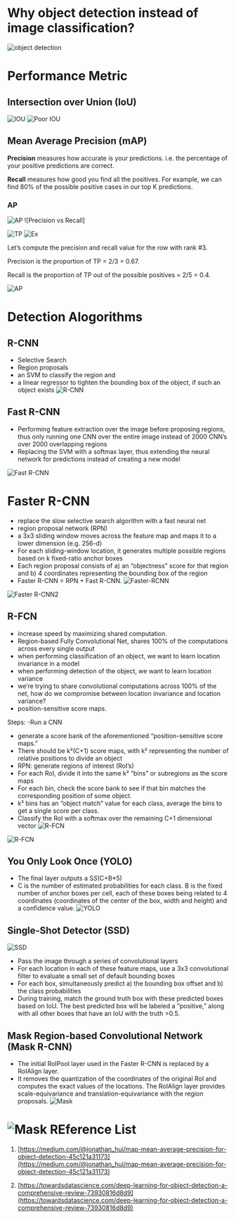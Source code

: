 Why object detection instead of image classification?
===
![object detection](https://cdn-images-1.medium.com/max/800/1*Hz6t-tokG1niaUfmcysusw.jpeg)

Performance Metric
===
## Intersection over Union (IoU)
![IOU](https://www.pyimagesearch.com/wp-content/uploads/2016/09/iou_equation.png)
![Poor IOU](https://www.pyimagesearch.com/wp-content/uploads/2016/09/iou_examples.png)

## Mean Average Precision (mAP)

**Precision** measures how accurate is your predictions. i.e. the percentage of your positive predictions are correct.

**Recall** measures how good you find all the positives. For example, we can find 80% of the possible positive cases in our top K predictions.

### AP
![AP](https://cdn-images-1.medium.com/max/800/1*9ordwhXD68cKCGzuJaH2Rg.png)
![Precision vs Recall]

![TP](https://cdn-images-1.medium.com/max/800/1*KDBbl6fT1pBLjUzlKCCBQA.png)
![Ex](https://cdn-images-1.medium.com/max/800/1*0-EiedG6QZ07ysMPpLmHtQ.png)

Let’s compute the precision and recall value for the row with rank #3.

Precision is the proportion of TP = 2/3 = 0.67.

Recall is the proportion of TP out of the possible positives = 2/5 = 0.4.

![AP](https://cdn-images-1.medium.com/max/800/1*5C4GaqxfPrq-9lFINMix8Q.png)


Detection Alogorithms
===
## R-CNN
- Selective Search
- Region proposals
- an SVM to classify the region and 
- a linear regressor to tighten the bounding box of the object, if such an object exists
![R-CNN](https://cdn-images-1.medium.com/max/800/1*D2sFqL329qKKx4Tvl31IhQ.png)

## Fast R-CNN
- Performing feature extraction over the image before proposing regions, thus only running one CNN over the entire image instead of 2000 CNN’s over 2000 overlapping regions
- Replacing the SVM with a softmax layer, thus extending the neural network for predictions instead of creating a new model

![Fast R-CNN](https://cdn-images-1.medium.com/max/800/1*iWyUwIPO-5kA2ECAfaaPSg.png)

# Faster R-CNN
- replace the slow selective search algorithm with a fast neural net
- region proposal network (RPN)
- a 3x3 sliding window moves across the feature map and maps it to a lower dimension (e.g. 256-d)
- For each sliding-window location, it generates multiple possible regions based on k fixed-ratio anchor boxes
- Each region proposal consists of a) an “objectness” score for that region and b) 4 coordinates representing the bounding box of the region
- Faster R-CNN = RPN + Fast R-CNN.
![Faster-RCNN](https://cdn-images-1.medium.com/max/800/1*7heX-no7cdqllky-GwGBfQ.png)


![Faster R-CNN2](https://cdn-images-1.medium.com/max/800/1*LHk_CCzzfP9mzw280kG70w.png)


## R-FCN
- increase speed by maximizing shared computation.
- Region-based Fully Convolutional Net, shares 100% of the computations across every single output
- when performing classification of an object, we want to learn location invariance in a model
- when performing detection of the object, we want to learn location variance
- we’re trying to share convolutional computations across 100% of the net, how do we compromise between location invariance and location variance?
- position-sensitive score maps.

Steps:
-Run a CNN 
- generate a score bank of the aforementioned “position-sensitive score maps.”
- There should be k²(C+1) score maps, with k² representing the number of relative positions to divide an object 
- RPN: generate regions of interest (RoI’s)
- For each RoI, divide it into the same k² “bins” or subregions as the score maps
- For each bin, check the score bank to see if that bin matches the corresponding position of some object. 
-  k² bins has an “object match” value for each class, average the bins to get a single score per class.
- Classify the RoI with a softmax over the remaining C+1 dimensional vector
![R-FCN](https://cdn-images-1.medium.com/max/800/1*cHEvY3E2HW65AF-mPeMwOg.png)

![R-FCN](https://cdn-images-1.medium.com/max/800/1*Q20DdanzQbvBjg4DLvJkGg.png)

## You Only Look Once (YOLO)
- The final layer outputs a S*S*(C+B*5)
-  C is the number of estimated probabilities for each class. B is the fixed number of anchor boxes per cell, each of these boxes being related to 4 coordinates (coordinates of the center of the box, width and height) and a confidence value.
![YOLO](https://cdn-images-1.medium.com/max/800/1*n09xW-miKM_0M62a8VsVjw.png)

## Single-Shot Detector (SSD)

![SSD](https://cdn-images-1.medium.com/max/800/1*9juuB8HOBnoNqvEruiCT2A.png)
- Pass the image through a series of convolutional layers
- For each location in each of these feature maps, use a 3x3 convolutional filter to evaluate a small set of default bounding boxes
- For each box, simultaneously predict a) the bounding box offset and b) the class probabilities
- During training, match the ground truth box with these predicted boxes based on IoU. The best predicted box will be labeled a “positive,” along with all other boxes that have an IoU with the truth >0.5.
## Mask Region-based Convolutional Network (Mask R-CNN)
- The initial RoIPool layer used in the Faster R-CNN is replaced by a RoIAlign layer.
- It removes the quantization of the coordinates of the original RoI and computes the exact values of the locations. The RoIAlign layer provides scale-equivariance and translation-equivariance with the region proposals.
![Mask](https://cdn-images-1.medium.com/max/800/1*IX55uRz8s-E79AvNhpsBmg.png)

![Mask](https://cdn-images-1.medium.com/max/800/1*cje-Cm-RO_1hCe1YFxpd1Q.png)
REference List
====
1. [https://medium.com/@jonathan_hui/map-mean-average-precision-for-object-detection-45c121a31173](https://medium.com/@jonathan_hui/map-mean-average-precision-for-object-detection-45c121a31173)

2. [https://towardsdatascience.com/deep-learning-for-object-detection-a-comprehensive-review-73930816d8d9](https://towardsdatascience.com/deep-learning-for-object-detection-a-comprehensive-review-73930816d8d9)



